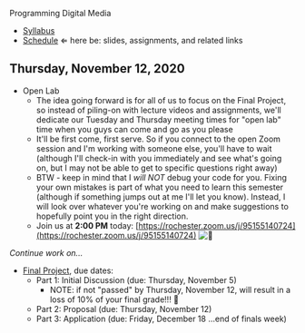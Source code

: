 Programming Digital Media

- [Syllabus](syllabus.md)
- [Schedule](schedule.md) &lArr; here be: slides, assignments, and related links

## Thursday, November 12, 2020

- Open Lab 
  - The idea going forward is for all of us to focus on the Final Project, so instead of piling-on with lecture videos and assignments, we'll dedicate our Tuesday and Thursday meeting times for "open lab" time when you guys can come and go as you please
  - It'll be first come, first serve. So if you connect to the open Zoom session and I'm working with someone else, you'll have to wait (although I'll check-in with you immediately and see what's going on, but I may not be able to get to specific questions right away)
  - BTW - keep in mind that I *will NOT* debug your code for you. Fixing your own mistakes is part of what you need to learn this semester (although if something jumps out at me I'll let you know). Instead, I will look over whatever you're working on and make suggestions to hopefully point you in the right direction.
  - Join us at **2:00 PM** today: [https://rochester.zoom.us/j/95155140724](https://rochester.zoom.us/j/95155140724) ![:turkey:](https://a.slack-edge.com/production-standard-emoji-assets/10.2/apple-medium/1f983.png)

*Continue work on...*

- [Final Project](dms102-project/instructions.md), due dates:
  - Part 1: Initial Discussion (due: Thursday, November 5)
    - NOTE: if not "passed" by Thursday, November 12, will result in a loss of 10% of your final grade!!! 🤦
  - Part 2: Proposal (due: Thursday, November 12)
  - Part 3: Application (due: Friday, December 18 ...end of finals week)

